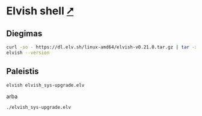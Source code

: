# Elvish shell [&#x2B67;](https://elv.sh/)

## Diegimas

```bash
curl -so - https://dl.elv.sh/linux-amd64/elvish-v0.21.0.tar.gz | tar -xzvC $HOME/.local/bin
elvish --version
```

## Paleistis

```bash
elvish elvish_sys-upgrade.elv
```

arba

```bash
./elvish_sys-upgrade.elv
```
